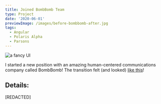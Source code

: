 ```yaml
---
title: Joined BombBomb Team
type: Project
date: '2020-06-01'
previewImage: /images/before-bombbomb-after.jpg
tags:
  - Angular
  - Polaris Alpha
  - Parsons
---
```

![a fancy UI](/images/before-bombbomb-after.jpg)

I started a new position with an amazing human-centered communications company called BombBomb! The transition felt (and looked) [like this](https://twitter.com/owntheweb/status/1266386136126984193)!

## Details:

[REDACTED]